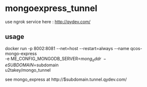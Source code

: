 # mongoexpress_tunnel

use ngrok service here : http://qydev.com/


## usage
docker run -p 8002:8081 --net=host  --restart=always --name qcos-mongo-express \
-e ME_CONFIG_MONGODB_SERVER=$mong_addr \
-e SUBDOMAIN=$subdomain \
u2takey/mongo_tunnel

see mongo_express at http://$subdomain.tunnel.qydev.com/
